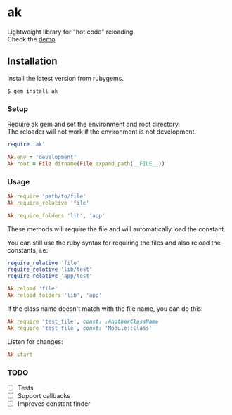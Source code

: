 # ak

Lightweight library for "hot code" reloading.  
Check the [demo](https://https://github.com/BeRMaNyA/ak/tree/master/cuba-app)

## Installation

Install the latest version from rubygems.

```
$ gem install ak
```

### Setup

Require ak gem and set the environment and root directory.  
The reloader will not work if the environment is not development.

```ruby
require 'ak'

Ak.env = 'development'
Ak.root = File.dirname(File.expand_path(__FILE__))
```

### Usage

```ruby
Ak.require 'path/to/file'
Ak.require_relative 'file'

Ak.require_folders 'lib', 'app'
```

These methods will require the file and will automatically load the constant.  

You can still use the ruby syntax for requiring the files and also reload the constants, i.e:

```ruby
require_relative 'file'
require_relative 'lib/test'
require_relative 'app/test'

Ak.reload 'file'
Ak.reload_folders 'lib', 'app'
```

If the class name doesn't match with the file name, you can do this:

```ruby
Ak.require 'test_file', const: :AnotherClassName
Ak.require 'test_file', const: 'Module::Class'
```

Listen for changes:

```ruby
Ak.start
```

### TODO

- [ ] Tests
- [ ] Support callbacks
- [ ] Improves constant finder
